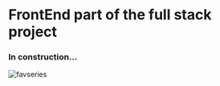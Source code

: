 <h1>FrontEnd part of the full stack project</h1>
<h3>In construction...</h3>

![favseries](https://user-images.githubusercontent.com/101361880/188040188-fff7a285-759a-4fd2-a8a7-b85dcbd18320.gif)
